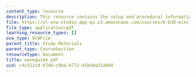 ```yaml
---
content_type: resource
description: This resource contains the setup and procedural information for Waveguide.
file: https://ol-ocw-studio-app-qa.s3.amazonaws.com/courses/6-630-electromagnetics-fall-2006/c4c511cdb74bc9bab772d1b44a31a9d4_waveguide.pdf
file_type: application/pdf
learning_resource_types: []
ocw_type: OCWFile
parent_title: Study Materials
parent_type: CourseSection
resourcetype: Document
title: waveguide.pdf
uid: c4c511cd-b74b-c9ba-b772-d1b44a31a9d4
---
```

